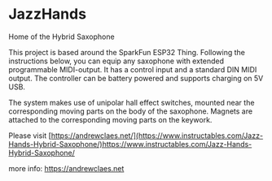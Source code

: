 # JazzHands
Home of the Hybrid Saxophone

This project is based around the SparkFun ESP32 Thing.
Following the instructions below,
you can equip any saxophone with extended programmable MIDI-output.
It has a control input and a standard DIN MIDI output. 
The controller can be battery powered and supports charging on 5V USB.

The system makes use of unipolar hall effect switches, mounted near the corresponding moving parts on the body of the saxophone.
Magnets are attached to the corresponding moving parts on the keywork.

Please visit 
[https://andrewclaes.net/](https://www.instructables.com/Jazz-Hands-Hybrid-Saxophone/)https://www.instructables.com/Jazz-Hands-Hybrid-Saxophone/

more info:
https://andrewclaes.net

